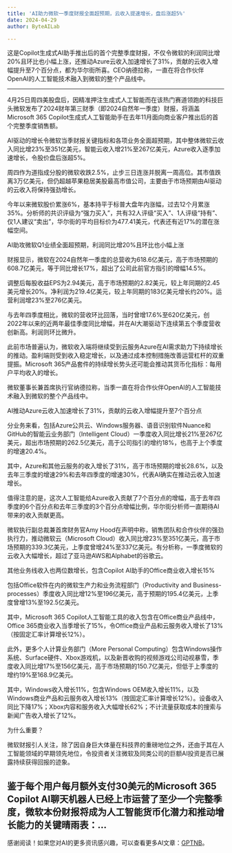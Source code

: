 ```yaml
---
title: 'AI助力微软一季度财报全面超预期，云收入提速增长，盘后涨超5%'
date: 2024-04-29
author: ByteAILab

---
```


这是Copilot生成式AI助手推出后的首个完整季度财报，不仅令微软的利润同比增20%且环比也小幅上涨，还推动Azure云收入加速增长了31%，贡献的云收入增幅提升至7个百分点，都为华尔街所喜。CEO纳德拉称，一直在将合作伙伴OpenAI的人工智能技术融入到微软的整个产品线中。

---


4月25日周四美股盘后，因精准押注生成式人工智能而在该热门赛道领跑的科技巨头微软发布了2024财年第三财季（即2024自然年一季度）财报，将涵盖Microsoft 365 Copilot生成式人工智能助手在去年11月面向商业客户推出后的首个完整季度销售额。

AI驱动的增长令微软当季财报关键指标和各项业务全面超预期，其中整体微软云收入同比增23%至351亿美元，智能云收入增21%至267亿美元，Azure收入逐季加速增长，令股价盘后涨超5%。

周四作为道指成分股的微软收跌2.5%，止步三日连涨并脱离一周高位。其市值跌离3万亿美元，但仍超越苹果稳居美股最高市值公司，主要由于市场预期由AI驱动的云收入将保持强劲增长。

今年以来微软股价累涨6%，基本持平于标普大盘年内涨幅，过去12个月累涨35%。分析师的共识评级为“强力买入”，共有32人评级“买入”、1人评级“持有”、仅1人建议“卖出”，华尔街的平均目标价为477.41美元，代表还有近17%的潜在涨幅空间。

AI助攻微软Q1业绩全面超预期，利润同比增20%且环比也小幅上涨

财报显示，微软在2024自然年一季度的总营收为618.6亿美元，高于市场预期的608.7亿美元，等于同比增长17%，超出了公司此前官方指引的增幅14.5%。

调整后每股收益EPS为2.94美元，高于市场预期的2.82美元，较上年同期的2.45美元增长20%。净利润为219.4亿美元，较上年同期的183亿美元增长约20%。运营利润增23%至276亿美元。

与去年四季度相比，微软的营收环比回落，当时曾增17.6%至620亿美元，创2022年以来的近两年最佳季度同比增幅，并在AI大潮驱动下连续第五个季度营收创新高。利润则环比微升。

此前市场普遍认为，微软收入端将继续受到云服务Azure在AI需求助力下持续增长的推动。盈利端则受到收入稳定增长，以及通过成本控制措施改善运营杠杆的双重提振。Microsoft 365产品套件的持续增长势头还可能会推动其货币化指标：每用户平均收入的增长。

微软董事长兼首席执行官纳德拉称，当季一直在将合作伙伴OpenAI的人工智能技术融入到微软的整个产品线中。

AI推动Azure云收入加速增长了31%，贡献的云收入增幅提升至7个百分点

分业务来看，包括Azure公共云、Windows服务器、语音识别软件Nuance和GitHub的智能云业务部门（Intelligent Cloud）一季度收入同比增长21%至267亿美元，超出市场预期的262.5亿美元，高于公司指引的增约18%，也高于上个季度的增速20.4%。

其中，Azure和其他云服务的收入增长了31%，高于市场预期的增长28.6%，以及去年三季度的增速29%和去年四季度的增速30%，代表AI确实在推动云收入加速增长。

值得注意的是，这次人工智能给Azure收入贡献了7个百分点的增幅，高于去年四季度的6个百分点和去年三季度的3个百分点增幅比例，华尔街分析师一直期待AI带来的收入贡献更高。

微软执行副总裁兼首席财务官Amy Hood在声明中称，销售团队和合作伙伴的强劲执行力，推动微软云（Microsoft Cloud）收入同比增23%至351亿美元，高于市场预期的339.3亿美元，上季度曾增24%至337亿美元。有分析称，一季度微软的云收入大幅增长，超过了亚马逊AWS和Alphabet的谷歌云。

其他业务线收入也两位数增长，包含Copilot AI助手的Office商业收入增长15%

包括Office软件在内的微软生产力和业务流程部门（Productivity and Business-processes）季度收入同比增12%至196亿美元，高于预期的195.4亿美元，上季度曾增13%至192.5亿美元。

其中，Microsoft 365 Copilot人工智能工具的收入包含在Office商业产品线中，Office 365商业收入当季增长了15%，令Office商业产品和云服务收入增长了13%（按固定汇率计算增长12%）。

此外，更多个人计算业务部门（More Personal Computing）包含Windows操作系统、Surface硬件、Xbox游戏机，以及新晋收购的视频游戏公司动视暴雪，季度收入同比增17%至156亿美元，高于市场预期的150.7亿美元，但低于上季度的增约19%至168.9亿美元。

其中，Windows收入增长11%，包含Windows OEM收入增长11%，以及Windows商业产品和云服务收入增长13%（按固定汇率计算增长12%）。设备收入同比下降17%；Xbox内容和服务收入大幅增长62%；不计流量获取成本的搜索与新闻广告收入增长了12%。

为什么重要？

微软财报引人关注，除了因自身巨大体量在科技界的重磅地位之外，还由于其在人工智能领域的早期领先地位，令投资者关注微软及同类公司的巨额AI投资是否已展露持续获得回报的迹象。

鉴于每个用户每月额外支付30美元的Microsoft 365 Copilot AI聊天机器人已经上市运营了至少一个完整季度，微软本份财报将成为人工智能货币化潜力和推动增长能力的关键晴雨表：...
---
感谢阅读！如果您对AI的更多资讯感兴趣，可以查看更多AI文章：[GPTNB](https://gptnb.com)。